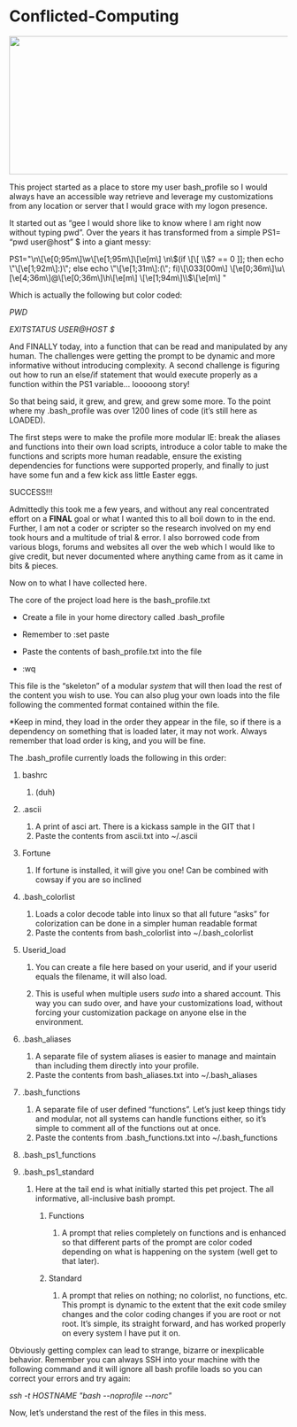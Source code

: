 # Conflicted-Computing

<img src="http://www.soulpirates.net/wp-content/uploads/2015/04/spy_banner.png" width="624" height="250" />

This project started as a place to store my user bash\_profile so I would always have an accessible way retrieve and leverage my customizations from any location or server that I would grace with my logon presence.

It started out as “gee I would shore like to know where I am right now without typing pwd”. Over the years it has transformed from a simple PS1= “pwd user@host” $ into a giant messy:

PS1="\\n\\\[\\e\[0;95m\\\]\\w\\\[\\e\[1;95m\\\]\\\[\\e\[m\\\] \\n\\$(if \[\[ \\$? == 0 \]\]; then echo \\"\\\[\\e\[1;92m\\\]:)\\"; else echo \\"\\\[\\e\[1;31m\\\]:(\\"; fi)\\\[\\033\[00m\\\] \\\[\\e\[0;36m\\\]\\u\\\[\\e\[4;36m\\\]@\\\[\\e\[0;36m\\\]\\h\\\[\\e\[m\\\] \\\[\\e\[1;94m\\\]\\\\$\\\[\\e\[m\\\] "

Which is actually the following but color coded:

*PWD*

*EXITSTATUS USER@HOST $*


And FINALLY today, into a function that can be read and manipulated by any human. The challenges were getting the prompt to be dynamic and more informative without introducing complexity. A second challenge is figuring out how to run an else/if statement that would execute properly as a function within the PS1 variable… looooong story!

So that being said, it grew, and grew, and grew some more. To the point where my .bash\_profile was over 1200 lines of code (it’s still here as LOADED).

The first steps were to make the profile more modular IE: break the aliases and functions into their own load scripts, introduce a color table to make the functions and scripts more human readable, ensure the existing dependencies for functions were supported properly, and finally to just have some fun and a few kick ass little Easter eggs.

SUCCESS!!!

Admittedly this took me a few years, and without any real concentrated effort on a **FINAL** goal or what I wanted this to all boil down to in the end. Further, I am not a coder or scripter so the research involved on my end took hours and a multitude of trial & error. I also borrowed code from various blogs, forums and websites all over the web which I would like to give credit, but never documented where anything came from as it came in bits & pieces.

Now on to what I have collected here.

The core of the project load here is the bash\_profile.txt

-   Create a file in your home directory called .bash\_profile

-   Remember to :set paste

-   Paste the contents of bash\_profile.txt into the file

-   :wq

This file is the “skeleton” of a modular *system* that will then load the rest of the content you wish to use. You can also plug your own loads into the file following the commented format contained within the file.

\*Keep in mind, they load in the order they appear in the file, so if there is a dependency on something that is loaded later, it may not work. Always remember that load order is king, and you will be fine.

The .bash\_profile currently loads the following in this order:

1.  bashrc

    1.  (duh)

2.  .ascii

    1.  A print of asci art. There is a kickass sample in the GIT that I 
    2.  Paste the contents from ascii.txt into ~/.ascii

3.  Fortune

    1.  If fortune is installed, it will give you one! Can be combined with cowsay if you are so inclined

4.  .bash\_colorlist

    1.  Loads a color decode table into linux so that all future “asks” for colorization can be done in a simpler human readable format
    2.  Paste the contents from bash\_colorlist into ~/.bash\_colorlist

5.  Userid\_load

    1.  You can create a file here based on your userid, and if your userid equals the filename, it will also load.

    2.  This is useful when multiple users *sudo* into a shared account. This way you can sudo over, and have your customizations load, without forcing your customization package on anyone else in the environment.

6.  .bash\_aliases

    1.  A separate file of system aliases is easier to manage and maintain than including them directly into your profile.
    2.  Paste the contents from bash_aliases.txt into ~/.bash\_aliases

7.  .bash\_functions

    1.  A separate file of user defined “functions”. Let’s just keep things tidy and modular, not all systems can handle functions either, so it’s simple to comment all of the functions out at once.
    2.  Paste the contents from .bash\_functions.txt into ~/.bash\_functions

8.  .bash\_ps1\_functions

9.  .bash\_ps1\_standard

    1.  Here at the tail end is what initially started this pet project. The all informative, all-inclusive bash prompt.

        1.  Functions

            1.  A prompt that relies completely on functions and is enhanced so that different parts of the prompt are color coded depending on what is happening on the system (well get to that later).

        2.  Standard

            1.  A prompt that relies on nothing; no colorlist, no functions, etc. This prompt is dynamic to the extent that the exit code smiley changes and the color coding changes if you are root or not root. It’s simple, its straight forward, and has worked properly on every system I have put it on.

Obviously getting complex can lead to strange, bizarre or inexplicable behavior. Remember you can always SSH into your machine with the following command and it will ignore all bash profile loads so you can correct your errors and try again:

*ssh -t HOSTNAME "bash --noprofile --norc"*

Now, let’s understand the rest of the files in this mess.
